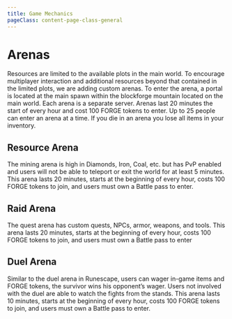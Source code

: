 ```yaml
---
title: Game Mechanics
pageClass: content-page-class-general
---
```


# Arenas
Resources are limited to the available plots in the main world. To encourage multiplayer interaction and additional resources beyond that contained in the limited plots, we are adding custom arenas. To enter the arena, a portal is located at the main spawn within the blockforge mountain located on the main world. Each arena is a separate server. Arenas last 20 minutes the start of every hour and cost 100 FORGE tokens to enter. Up to 25 people can enter an arena at a time. If you die in an arena you lose all items in your inventory.


## Resource Arena

The mining arena is high in Diamonds, Iron, Coal, etc. but has PvP enabled and users will not be able to teleport or exit the world for at least 5 minutes. This arena lasts 20 minutes, starts at the beginning of every hour, costs 100 FORGE tokens to join, and users must own a Battle pass to enter.

## Raid Arena

The quest arena has custom quests, NPCs, armor, weapons, and tools.
This arena lasts 20 minutes, starts at the beginning of every hour, costs 100 FORGE tokens to join, and users must own a Battle pass to enter


## Duel Arena

Similar to the duel arena in Runescape, users can wager in-game items and FORGE tokens, the survivor wins his opponent’s wager. Users not involved with the duel are able to watch the fights from the stands. This arena lasts 10 minutes, starts at the beginning of every hour, costs 100 FORGE tokens to join, and users must own a Battle pass to enter.
